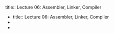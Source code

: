 title:: Lecture 06: Assembler, Linker, Compiler

- title:: Lecture 06: Assembler, Linker, Compiler
-
-